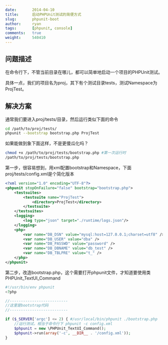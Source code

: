 ```yaml
---
date:       2014-04-10
title:      启动PHPUnit测试的简便方式
slug:       phpunit-boot
author:     ryan
tags:       [phpunit, console]
comments:   true
weight:     540410
---
```


## 问题描述
在命令行下，不管当前目录在哪儿，都可以简单地启动一个项目的PHPUnit测试。

具体一点，我们的项目名为proj，其下有个测试目录tests，测试Namespace为ProjTest。

## 解决方案
通常我们要进入proj/tests/目录，然后运行类似下面的命令

```bash
cd /path/to/proj/tests/
phpunit --bootstrap bootstrap.php ProjTest
```

如果能做到象下面这样，不是更傻瓜化吗？

```bash
chmod +x /path/to/proj/tests/bootstrap.php #第一次运行时
/path/to/proj/tests/bootstrap.php
```

第一步，很容易想到，用xml配置bootstrap和Namespace，下面proj/tests/config.xml是个简化版本

```xml
<?xml version="1.0" encoding="UTF-8"?>
<phpunit stopOnFailure="false" bootstrap="bootstrap.php">
    <testsuites>
        <testsuite name="ProjTest">
            <directory>ProjTest</directory>
        </testsuite>
    </testsuites>
    <logging>
        <log type="json" target="./runtime/logs.json"/>
    </logging>
    <php>
        <var name="DB_DSN" value="mysql:host=127.0.0.1;charset=utf8" />
        <var name="DB_USER" value="dba" />
        <var name="DB_PASSWD" value="password" />
        <var name="DB_DBNAME" value="db_test" />
        <var name="DB_TBLPRE" value="t_" />
    </php>
</phpunit>
```

第二步，改造bootstrap.php，这个需要打开phpunit文件，才知道要使用类PHPUnit_TextUI_Command

```php
#!/usr/bin/env phpunit
<?php

//--------------------------
//这里是bootstrap代码
//--------------------------

if ($_SERVER['argc'] <= 2) { #/usr/local/bin/phpunit ./bootstrap.php
    //运行测试，相当于命令行下 phpunit -c config.xml
    $phpunit = new \PHPUnit_TextUI_Command();
    $phpunit->run(array('-c', __DIR__ . '/config.xml'));
}
```
